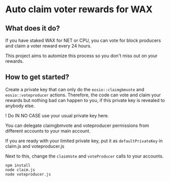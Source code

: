 # Auto claim voter rewards for WAX

## What does it do?

If you have staked WAX for NET or CPU, you can vote for block producers and claim a voter reward every 24 hours.

This project aims to automize this process so you don't miss out on your rewards.


## How to get started?

Create a private key that can only do the `eosio::claimgbmvote` and `eosio::voteproducer` actions. Therefore, the code can vote and claim your rewards but nothing bad can happen to you, if this private key is revealed to anybody else.

! Do IN NO CASE use your usual private key here.

You can delegate claimgbmvote and voteproducer permissions from different accounts to your main account.

If you are ready with your limited private key, put it as `defaultPrivateKey` in claim.js and voteproducer.js

Next to this, change the `claimVote` and `voteProducer` calls to your accounts.

```
npm install
node claim.js
node voteproducer.js
```
